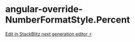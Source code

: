 # angular-override-NumberFormatStyle.Percent

[Edit in StackBlitz next generation editor ⚡️](https://stackblitz.com/~/github.com/ramiz4/angular-override-NumberFormatStyle.Percent)